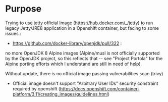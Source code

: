 # Purpose 


Trying to use jetty official Image  (https://hub.docker.com/_/jetty) to run legacy Jetty/JRE8 application in a Openshift container, but facing to some issues :

- https://github.com/docker-library/openjdk/pull/322 : 

no more OpenJDK 8 Alpine images (Alpine/musl is not officially supported by the OpenJDK project, so this reflects that -- see "Project Portola" for the Alpine porting efforts which I understand are still in need of help).

Without update, there is no official image passing vulnerabilities scan (trivy)

- Official image doesn't support "Arbitrary User IDs" security constraint required by openshift (https://docs.openshift.com/container-platform/3.11/creating_images/guidelines.html)

